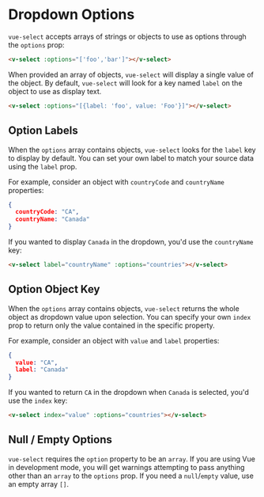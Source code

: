 # Dropdown Options

`vue-select` accepts arrays of strings or objects to use as options through the `options` prop:

```html
<v-select :options="['foo','bar']"></v-select>
```

When provided an array of objects, `vue-select` will display a single value of the object. By default, `vue-select` will look for a key named `label` on the object to use as display text.

```html
<v-select :options="[{label: 'foo', value: 'Foo'}]"></v-select>
```

## Option Labels

When the `options` array contains objects, `vue-select` looks for the `label` key to display by default. You can set your own label to match your source data using the `label` prop.

For example, consider an object with `countryCode` and `countryName` properties:

```json
{
  countryCode: "CA",
  countryName: "Canada"
}
```

If you wanted to display `Canada` in the dropdown, you'd use the `countryName` key:

```html
<v-select label="countryName" :options="countries"></v-select>
```

<CodePen url="aEjLPB" height="50"/>


## Option Object Key

When the `options` array contains objects, `vue-select` returns the whole object as dropdown value upon selection. You can specify your own `index` prop to return only the value contained in the specific property.

For example, consider an object with `value` and `label` properties:

```json
{
  value: "CA",
  label: "Canada"
}
```

If you wanted to return `CA` in the dropdown when `Canada` is selected, you'd use the `index` key:

```html
<v-select index="value" :options="countries"></v-select>
```

## Null / Empty Options

`vue-select` requires the `option` property to be an `array`. If you are using Vue in development mode, you will get warnings attempting to pass anything other than an `array` to the `options` prop. If you need a `null`/`empty` value, use an empty array `[]`.
